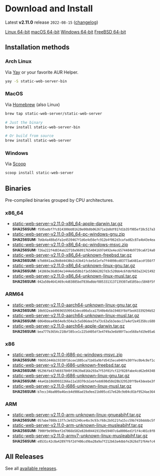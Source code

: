 # Download and Install

Latest **v2.11.0** release `2022-08-15` ([changelog](https://github.com/joseluisq/static-web-server/releases/tag/v2.11.0))

<div class="featured-downloads">

<a class="md-button md-button-sm" href="https://github.com/joseluisq/static-web-server/releases/download/v2.11.0/static-web-server-v2.11.0-x86_64-unknown-linux-gnu.tar.gz">Linux 64-bit</a> <a class="md-button md-button-sm" href="https://github.com/joseluisq/static-web-server/releases/download/v2.11.0/static-web-server-v2.11.0-x86_64-apple-darwin.tar.gz">macOS 64-bit</a>
<a class="md-button md-button-sm" href="https://github.com/joseluisq/static-web-server/releases/download/v2.11.0/static-web-server-v2.11.0-x86_64-pc-windows-msvc.zip">Windows 64-bit</a>
<a class="md-button md-button-sm" href="https://github.com/joseluisq/static-web-server/releases/download/v2.11.0/static-web-server-v2.11.0-x86_64-unknown-freebsd.tar.gz">FreeBSD 64-bit</a>

</div>

## Installation methods

### Arch Linux

Via [Yay](https://github.com/Jguer/yay) or your favorite AUR Helper.

```sh
yay -S static-web-server-bin
```

### MacOS

Via [Homebrew](https://brew.sh/) (also Linux)

```sh
brew tap static-web-server/static-web-server

# Just the binary
brew install static-web-server-bin

# Or build from source
brew install static-web-server
```

### Windows

Via [Scoop](https://scoop.sh/)

```powershell
scoop install static-web-server
```

## Binaries

Pre-compiled binaries grouped by CPU architectures.

### x86_64

- [static-web-server-v2.11.0-x86_64-apple-darwin.tar.gz](https://github.com/joseluisq/static-web-server/releases/download/v2.11.0/static-web-server-v2.11.0-x86_64-apple-darwin.tar.gz)<br>
<small>**SHA256SUM:** `f595adbf7fc814300dd81628e00b8b062671a1b8df817d1b35f985ef10c517a3`</small>
- [static-web-server-v2.11.0-x86_64-pc-windows-gnu.zip](https://github.com/joseluisq/static-web-server/releases/download/v2.11.0/static-web-server-v2.11.0-x86_64-pc-windows-gnu.zip)<br>
<small>**SHA256SUM:** `7b6b4a488a5fa1e4539467f1d6e4d56efc912b4f062d3cafad82c87a4b43e4ea`</small>
- [static-web-server-v2.11.0-x86_64-pc-windows-msvc.zip](https://github.com/joseluisq/static-web-server/releases/download/v2.11.0/static-web-server-v2.11.0-x86_64-pc-windows-msvc.zip)<br>
<small>**SHA256SUM:** `726a222f4d834ab22710a960917654041697d492e4ec6574484b9739ca6f24a0`</small>
- [static-web-server-v2.11.0-x86_64-unknown-freebsd.tar.gz](https://github.com/joseluisq/static-web-server/releases/download/v2.11.0/static-web-server-v2.11.0-x86_64-unknown-freebsd.tar.gz)<br>
<small>**SHA256SUM:** `b7b0841aa28d8d4438b2c63b41fcbe5d1efa7f44898cd83773a6481acdf356f7`</small>
- [static-web-server-v2.11.0-x86_64-unknown-linux-gnu.tar.gz](https://github.com/joseluisq/static-web-server/releases/download/v2.11.0/static-web-server-v2.11.0-x86_64-unknown-linux-gnu.tar.gz)<br>
<small>**SHA256SUM:** `141869e36d034e1444e6d58b1f1e550662027d3c520bb4c6fdbf603a22421492`</small>
- [static-web-server-v2.11.0-x86_64-unknown-linux-musl.tar.gz](https://github.com/joseluisq/static-web-server/releases/download/v2.11.0/static-web-server-v2.11.0-x86_64-unknown-linux-musl.tar.gz)<br>
<small>**SHA256SUM:** `042a50b4641469c4d83885bd7830a8bbf8853313137139307a0105bcc5848f5f`</small>

### ARM64

- [static-web-server-v2.11.0-aarch64-unknown-linux-gnu.tar.gz](https://github.com/joseluisq/static-web-server/releases/download/v2.11.0/static-web-server-v2.11.0-aarch64-unknown-linux-gnu.tar.gz)<br>
<small>**SHA256SUM:** `10b932ead496965599542decd00a5ca17540b4b5b19403f8df5ed43339294b52`</small>
- [static-web-server-v2.11.0-aarch64-unknown-linux-musl.tar.gz](https://github.com/joseluisq/static-web-server/releases/download/v2.11.0/static-web-server-v2.11.0-aarch64-unknown-linux-musl.tar.gz)<br>
<small>**SHA256SUM:** `60648dea49b54e0c934a3c5a506dee3fa73c63a5b3edec17a4ef2e45350cc680`</small>
- [static-web-server-v2.11.0-aarch64-apple-darwin.tar.gz](https://github.com/joseluisq/static-web-server/releases/download/v2.11.0/static-web-server-v2.11.0-aarch64-apple-darwin.tar.gz)<br>
<small>**SHA256SUM:** `bea777b3654c218bf385ce1c225d405df3e4749a3e6b98f7ace560afd19e05a6`</small>

### x86

- [static-web-server-v2.11.0-i686-pc-windows-msvc.zip](https://github.com/joseluisq/static-web-server/releases/download/v2.11.0/static-web-server-v2.11.0-i686-pc-windows-msvc.zip)<br>
<small>**SHA256SUM:** `f06953446b19338f16cee1885ca71b65a9bfd5415ece040fe30ffec0b4c0ef1c`</small>
- [static-web-server-v2.11.0-i686-unknown-freebsd.tar.gz](https://github.com/joseluisq/static-web-server/releases/download/v2.11.0/static-web-server-v2.11.0-i686-unknown-freebsd.tar.gz)<br>
<small>**SHA256SUM:** `95296fb437d6937049f39639a816b293a7f53f01fcf22f828fabe4cd62e04348`</small>
- [static-web-server-v2.11.0-i686-unknown-linux-gnu.tar.gz](https://github.com/joseluisq/static-web-server/releases/download/v2.11.0/static-web-server-v2.11.0-i686-unknown-linux-gnu.tar.gz)<br>
<small>**SHA256SUM:** `44a41b18609932266a11a10370cb1ebfedd698d58d28b329520ff8e43deebe3f`</small>
- [static-web-server-v2.11.0-i686-unknown-linux-musl.tar.gz](https://github.com/joseluisq/static-web-server/releases/download/v2.11.0/static-web-server-v2.11.0-i686-unknown-linux-musl.tar.gz)<br>
<small>**SHA256SUM:** `b7ecc34ba009a46ecb4d986ad19a9ee21b005cd17e620c9d04c81bf9524ae364`</small>

### ARM

- [static-web-server-v2.11.0-arm-unknown-linux-gnueabihf.tar.gz](https://github.com/joseluisq/static-web-server/releases/download/v2.11.0/static-web-server-v2.11.0-arm-unknown-linux-gnueabihf.tar.gz)<br>
<small>**SHA256SUM:** `057abe7088c1377c3e925240ce4bc9c93cf68c2b9121fa15cc59b7410dddbc5f`</small>
- [static-web-server-v2.11.0-arm-unknown-linux-musleabihf.tar.gz](https://github.com/joseluisq/static-web-server/releases/download/v2.11.0/static-web-server-v2.11.0-arm-unknown-linux-musleabihf.tar.gz)<br>
<small>**SHA256SUM:** `7900f9e909eef2d7066b582e820d04419139e59407c6a8006ed1f1f4c401c8f8`</small>
- [static-web-server-v2.11.0-armv7-unknown-linux-musleabihf.tar.gz](https://github.com/joseluisq/static-web-server/releases/download/v2.11.0/static-web-server-v2.11.0-armv7-unknown-linux-musleabihf.tar.gz)<br>
<small>**SHA256SUM:** `e8531c42c8a42897f6f2df486cd9ba28a9a7f212b63a4dbbfe2626d71f64efc4`</small>

## All Releases

See all [available releases](https://github.com/joseluisq/static-web-server/releases).

